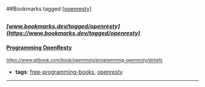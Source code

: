 ##Bookmarks tagged [[openresty]](https://www.bookmarks.dev?q=[openresty])

_<sup><sup>[www.bookmarks.dev/tagged/openresty](https://www.bookmarks.dev/tagged/openresty)</sup></sup>_
---
#### [Programming OpenResty](https://www.gitbook.com/book/openresty/programming-openresty/details)
_<sup>https://www.gitbook.com/book/openresty/programming-openresty/details</sup>_

* **tags**: [free-programming-books](../tagged/free-programming-books.md), [openresty](../tagged/openresty.md)
---
